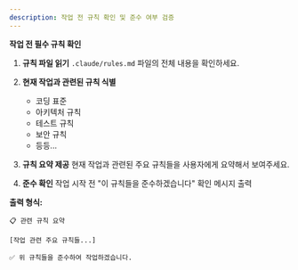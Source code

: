 ```yaml
---
description: 작업 전 규칙 확인 및 준수 여부 검증
---
```


**작업 전 필수 규칙 확인**

1. **규칙 파일 읽기**
   `.claude/rules.md` 파일의 전체 내용을 확인하세요.

2. **현재 작업과 관련된 규칙 식별**
   - 코딩 표준
   - 아키텍처 규칙
   - 테스트 규칙
   - 보안 규칙
   - 등등...

3. **규칙 요약 제공**
   현재 작업과 관련된 주요 규칙들을 사용자에게 요약해서 보여주세요.

4. **준수 확인**
   작업 시작 전 "이 규칙들을 준수하겠습니다" 확인 메시지 출력

**출력 형식:**
```
📋 관련 규칙 요약

[작업 관련 주요 규칙들...]

✅ 위 규칙들을 준수하여 작업하겠습니다.
```
